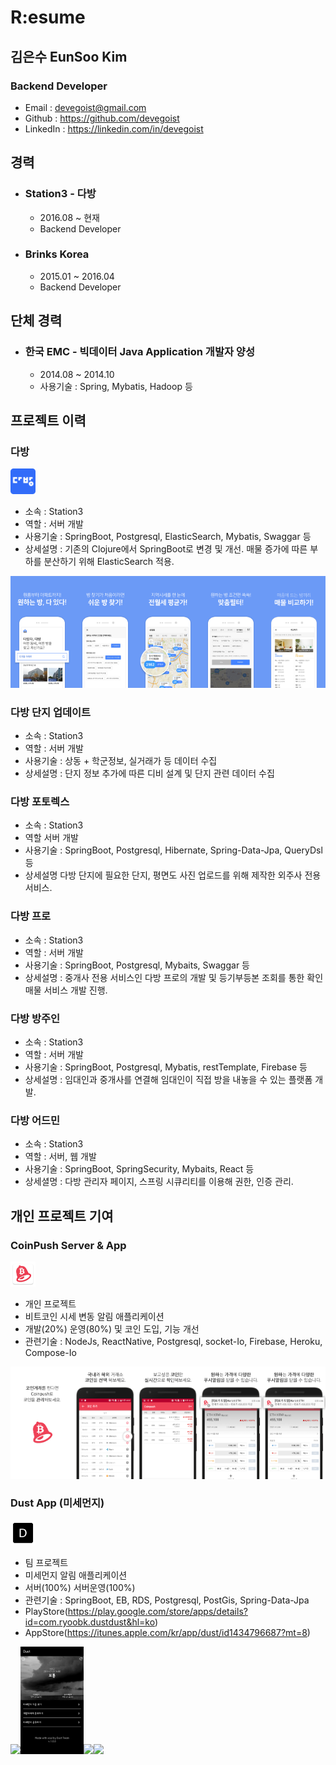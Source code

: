 # R:esume
## 김은수 EunSoo Kim
### Backend Developer
* Email : devegoist@gmail.com
* Github : https://github.com/devegoist
* LinkedIn : https://linkedin.com/in/devegoist

## 경력
* ### Station3 - 다방
    * 2016.08 ~ 현재
    * Backend Developer

* ### Brinks Korea
    * 2015.01 ~ 2016.04
    * Backend Developer

## 단체 경력
* ### 한국 EMC - 빅데이터 Java Application 개발자 양성
    * 2014.08 ~ 2014.10
    * 사용기술 : Spring, Mybatis, Hadoop 등

## 프로젝트 이력
### 다방 
<img src="./resources/dabang_icon.png" width="8%" />

* 소속 : Station3
* 역할 : 서버 개발
* 사용기술 : SpringBoot, Postgresql, ElasticSearch, Mybatis, Swaggar 등
* 상세설명 : 기존의 Clojure에서 SpringBoot로 변경 및 개선. 매물 증가에 따른 부하를 분산하기 위해 ElasticSearch 적용.

<img src="./resources/renewal_1.png" width="20%" /><img src="./resources/renewal_2.png" width="20%" /><img src="./resources/renewal_3.png" width="20%" /><img src="./resources/renewal_4.png" width="20%" /><img src="./resources/renewal_5.png" width="20%" />

### 다방 단지 업데이트
* 소속 : Station3
* 역할 : 서버 개발
* 사용기술 : 상동 + 학군정보, 실거래가 등 데이터 수집
* 상세설명 : 단지 정보 추가에 따른 디비 설계 및 단지 관련 데이터 수집

### 다방 포토렉스
* 소속 : Station3
* 역할 서버 개발
* 사용기술 : SpringBoot, Postgresql, Hibernate, Spring-Data-Jpa, QueryDsl 등
* 상세설명 다방 단지에 필요한 단지, 평면도 사진 업로드를 위해 제작한 외주사 전용 서비스.

### 다방 프로
* 소속 : Station3
* 역할 : 서버 개발
* 사용기술 : SpringBoot, Postgresql, Mybaits, Swaggar 등
* 상세설명 : 중개사 전용 서비스인 다방 프로의 개발 및 등기부등본 조회를 통한 확인매물 서비스 개발 진행.

### 다방 방주인
* 소속 : Station3
* 역할 : 서버 개발
* 사용기술 : SpringBoot, Postgresql, Mybatis, restTemplate, Firebase 등
* 상세설명 : 임대인과 중개사를 연결해 임대인이 직접 방을 내놓을 수 있는 플랫폼 개발.

### 다방 어드민
* 소속 : Station3
* 역할 : 서버, 웹 개발
* 사용기술 : SpringBoot, SpringSecurity, Mybaits, React 등
* 상세셜명 : 다방 관리자 페이지, 스프링 시큐리티를 이용해 권한, 인증 관리.


## 개인 프로젝트 기여
### CoinPush Server & App
<img src="./resources/coinpush_icon.png" width="8%" />

* 개인 프로젝트
* 비트코인 시세 변동 알림 애플리케이션
* 개발(20%) 운영(80%) 및 코인 도입, 기능 개선
* 관련기술 : NodeJs, ReactNative, Postgresql, socket-Io, Firebase, Heroku, Compose-Io

<img src="./resources/coinpush_1.png" width="20%" /><img src="./resources/coinpush_2.png" width="20%" /><img src="./resources/coinpush_3.png" width="20%" /><img src="./resources/coinpush_4.png" width="20%" /><img src="./resources/coinpush_5.png" width="20%" />




### Dust App (미세먼지)
<img src="./resources/dust_icon.png" width="8%" />

* 팀 프로젝트
* 미세먼지 알림 애플리케이션
* 서버(100%) 서버운영(100%)
* 관련기술 : SpringBoot, EB, RDS, Postgresql, PostGis, Spring-Data-Jpa
* PlayStore(https://play.google.com/store/apps/details?id=com.ryoobk.dustdust&hl=ko)
* AppStore(https://itunes.apple.com/kr/app/dust/id1434796687?mt=8)

<img src="./resources/dust_1.png" width="20%" /><img src="./resources/dust_2.png" width="20%" /><img src="./resources/dust_3.png" width="20%" /><img src="./resources/dust_4.png" width="20%" />




